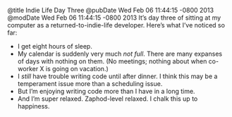 @title Indie Life Day Three
@pubDate Wed Feb 06 11:44:15 -0800 2013
@modDate Wed Feb 06 11:44:15 -0800 2013
It’s day three of sitting at my computer as a returned-to-indie-life developer. Here’s what I’ve noticed so far:

* I get eight hours of sleep.
* My calendar is suddenly very much *not full*. There are many expanses of days with nothing on them. (No meetings; nothing about when co-worker X is going on vacation.)
* I *still* have trouble writing code until after dinner. I think this may be a temperament issue more than a scheduling issue.
* But I’m enjoying writing code more than I have in a long time.
* And I’m super relaxed. Zaphod-level relaxed. I chalk this up to happiness.
